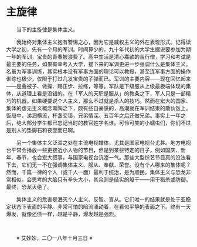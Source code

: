 # 主旋律

&emsp;&emsp;当下的主旋律是集体主义。

&emsp;&emsp;我始终对集体主义抱有警惕之心，因为它是威权主义的外在表现形式。记得读大学之初，先有一个月的军训。时间算少的，九十年代初的大学生据说要参加为期一年的军训，宝贵的青春被浪费了。高中生活是清心寡欲的苦行僧，学习和考试是最主要的任务，如果有幸考入大学，接下来的军训更进一步强调什么是集体主义。名虽为军事训练，其实根本没有军事方面的理论可以教授，甚至连军事方面的操作训练也极少，仅限于打过几发宝贵的子弹而已。军训的主要内容——现在回忆起来——是叠被子、做操、踢正步、拉练，等等。军队是下级服从上级最极端体现的集体，从道理上看是没错的。在「军人的天职是服从」的教条之下，军人只是一部精巧的机器。如果硬要说个人主义，那么不过就是杀人的技巧。然而在宏大的国家、集体的虚无主义概念熏陶之下，颇有些自豪感的，高潮就在军训结束的散伙饭上。饭局中，涕泗横流，杯盏交错，兄弟情深。五百年之后还做兄弟。事实上一年之后，绝大部分学生都已忘记当时的教官姓字名谁。可怜可笑的小蠕虫们，你们不过是别人的垫脚石和夜壶而已啊。

&emsp;&emsp;另一个集体主义泛滥之处在主流电视媒体，尤其是国家电视台尤甚。地方电视台平常会播放一些更接近小人物的节目，但是到某些特定的日子，例如国庆、新年、春节，也会宏大叙事，与国家电视台沆瀣一气。那些大型综艺节目真的没法看下去，它们无一不在强调集体主义、服从、奉献、荣誉。没有个人哪来的集体呢？然而，千篇一律的个人（或千人一面）最利于统治，是为顺民。集体主义与恐龙非常相似，会思考的大脑只有拳头大小，其余则是结实的躯干——用于猎杀或防御。最终，恐龙灭绝了。

&emsp;&emsp;集体主义的危害是泯灭个人主义、反智、盲从。它们唯一的结果就是处于亚稳定状态下表面的平静。非常可怕的暗流涌动着，在看似平静的表面之下。终有一天爆发，就像还债一样，越是平静，爆发越是强烈。

&emsp;&emsp;

&emsp;&emsp;※ 艾妙妙，二〇一八年十月三日 ※